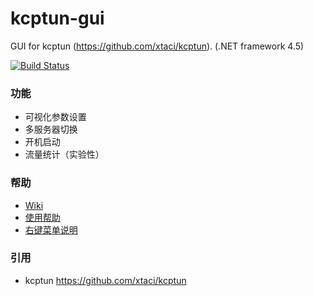 # kcptun-gui
GUI for kcptun (https://github.com/xtaci/kcptun).  (.NET framework 4.5)

[![Build Status]][Appveyor]

### 功能

* 可视化参数设置
* 多服务器切换
* 开机启动
* 流量统计（实验性）

### 帮助

* [Wiki](https://github.com/GangZhuo/kcptun-gui-windows/wiki)
* [使用帮助](https://github.com/GangZhuo/kcptun-gui-windows/wiki/How-to%3F)
* [右键菜单说明](https://github.com/GangZhuo/kcptun-gui-windows/wiki/Context-Menu)

### 引用

* kcptun https://github.com/xtaci/kcptun


[Appveyor]:       https://ci.appveyor.com/project/GangZhuo/kcptun-gui-windows/branch/master
[Build Status]:   https://ci.appveyor.com/api/projects/status/nutdkl99jgj2ryda/branch/master?svg=true
